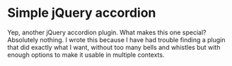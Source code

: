 Simple jQuery accordion
=======================

Yep, another jQuery accordion plugin. What makes this one special? Absolutely nothing. I wrote this because I have had trouble finding a plugin that did exactly what I want, without too many bells and whistles but with enough options to make it usable in multiple contexts. 
